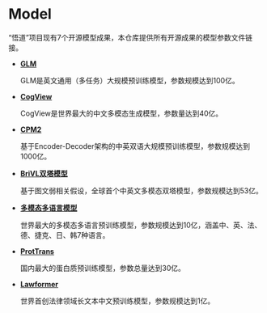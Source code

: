 # Model
“悟道”项目现有7个开源模型成果，本仓库提供所有开源成果的模型参数文件链接。

* **[GLM](https://resource.wudaoai.cn/home?ind=2&name=WuDao%20WenHui&id=1399364355975327744)**

  GLM是英文通用（多任务）大规模预训练模型，参数规模达到100亿。

* **[CogView](https://resource.wudaoai.cn/home?ind=2&name=WuDao%20WenHui&id=1399364355975327744)**

  CogView是世界最大的中文多模态生成模型，参数量达到40亿。

  
* **[CPM2](https://resource.wudaoai.cn/home?ind=2&name=WuDao%20WenYuan&id=1394901846484627456)**

  基于Encoder-Decoder架构的中英双语大规模预训练模型，参数规模达到1000亿。
  
* **[BriVL双塔模型]()**

  基于图文弱相关假设，全球首个中英文多模态双塔模型，参数规模达到53亿。
  
* **[多模态多语言模型]()**

  世界最大的多模态多语言预训练模型，参数规模达到10亿，涵盖中、英、法、德、捷克、日、韩7种语言。
  
* **[ProtTrans](https://resource.wudaoai.cn/home?ind=2&name=WuDao%20WenSu&id=1394901487120855040)**

  国内最大的蛋白质预训练模型，参数总量达到30亿。

* **[Lawformer]()**

  世界首创法律领域长文本中文预训练模型，参数规模达到1亿。
  
